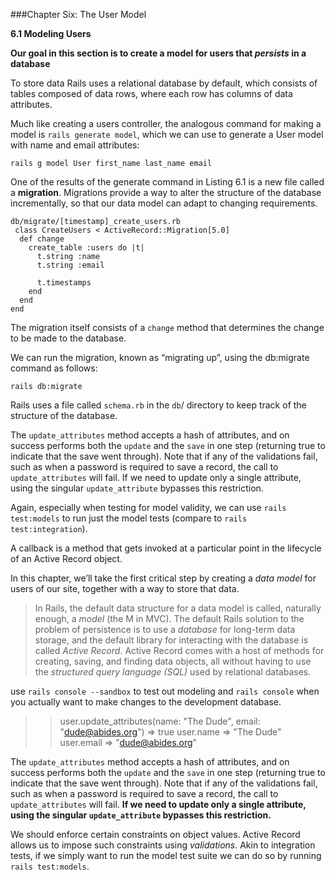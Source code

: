 ###Chapter Six: The User Model

**6.1 Modeling Users**

**Our goal in this section is to create a model for users that *persists* in
a database**

To store data Rails uses a relational database by default, which consists of
tables composed of data rows, where each row has columns of data attributes.

Much like creating a users controller, the analogous command for making a model
is ```rails generate model```, which we can use to generate a User model with
name and email attributes:

```
rails g model User first_name last_name email
```

One of the results of the generate command in Listing 6.1 is a new file called a
**migration**. Migrations provide a way to alter the structure of the database
incrementally, so that our data model can adapt to changing requirements.

```
db/migrate/[timestamp]_create_users.rb
 class CreateUsers < ActiveRecord::Migration[5.0]
  def change
    create_table :users do |t|
      t.string :name
      t.string :email

      t.timestamps
    end
  end
end
```

The migration itself consists of a ```change``` method that determines the
change to be made to the database.

We can run the migration, known as “migrating up”, using the db:migrate command
as follows:

```
rails db:migrate
```

Rails uses a file called ```schema.rb``` in the ```db```/ directory to keep
track of the structure of the database.

The ```update_attributes``` method accepts a hash of attributes, and on success
performs both the ```update``` and the ```save``` in one step
(returning true to indicate that the save went through). Note that if any of
the validations fail, such as when a password is required to save a record,
the call to ```update_attributes``` will fail. If we need to update only a
single attribute, using the singular ```update_attribute``` bypasses this
restriction.

Again, especially when testing for model validity, we can use
```rails test:models``` to run just the model tests
(compare to ```rails test:integration```).

A callback is a method that gets invoked at a particular point in the lifecycle
of an Active Record object.

In this chapter, we’ll take the first critical step by creating a *data model* for users of our site, together with a way to store that data.

> In Rails, the default data structure for a data model is called, naturally enough, a *model* (the M in MVC). The default Rails solution to the problem of persistence is to use a *database* for long-term data storage, and the default library for interacting with the database is called *Active Record*. Active Record comes with a host of methods for creating, saving, and finding data objects, all without having to use the *structured query language (SQL)* used by relational databases.

use ```rails console --sandbox``` to test out modeling and ```rails console``` when you actually want to make changes to the development database.

>> user.update_attributes(name: "The Dude", email: "dude@abides.org")
=> true
>> user.name
=> "The Dude"
>> user.email
=> "dude@abides.org"

The ```update_attributes``` method accepts a hash of attributes, and on success performs both the ```update``` and the ```save``` in one step (returning true to indicate that the save went through). Note that if any of the validations fail, such as when a password is required to save a record, the call to ```update_attributes``` will fail. **If we need to update only a single attribute, using the singular ```update_attribute``` bypasses this restriction.**

We should enforce certain constraints on object values. Active Record allows us to impose such constraints using *validations*.
Akin to integration tests, if we simply want to run the model test suite we can do so by running ```rails test:models```.
